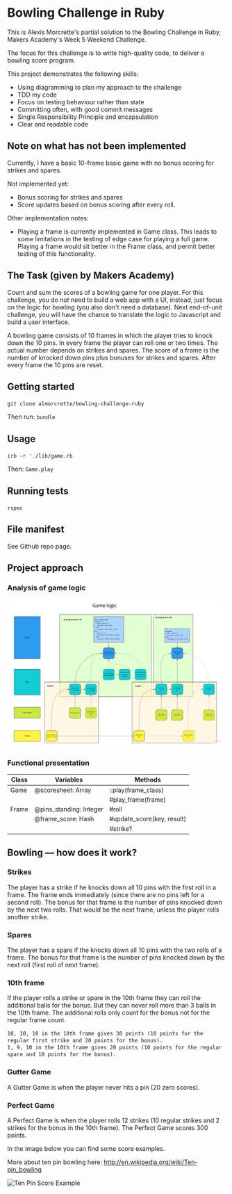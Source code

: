 # Bowling Challenge in Ruby

This is Alexis Morcrette's partial solution to the Bowling Challenge in Ruby, Makers Academy's Week 5 Weekend Challenge.

The focus for this challenge is to write high-quality code, to deliver a bowling score program.

This project demonstrates the following skills:
* Using diagramming to plan my approach to the challenge
* TDD my code
* Focus on testing behaviour rather than state
* Committing often, with good commit messages
* Single Responsibility Principle and encapsulation
* Clear and readable code

## Note on what has not been implemented

Currently, I have a basic 10-frame basic game with no bonus scoring for strikes and spares.

Not implemented yet:
* Bonus scoring for strikes and spares
* Score updates based on bonus scoring after every roll.

Other implementation notes:
* Playing a frame is currently implemented in Game class. This leads to some limitations in the testing of edge case for playing a full game. Playing a frame would sit better in the Frame class, and permit better testing of this functionality. 

## The Task (given by Makers Academy)

Count and sum the scores of a bowling game for one player. For this challenge, you do _not_ need to build a web app with a UI, instead, just focus on the logic for bowling (you also don't need a database). Next end-of-unit challenge, you will have the chance to translate the logic to Javascript and build a user interface.

A bowling game consists of 10 frames in which the player tries to knock down the 10 pins. In every frame the player can roll one or two times. The actual number depends on strikes and spares. The score of a frame is the number of knocked down pins plus bonuses for strikes and spares. After every frame the 10 pins are reset.

## Getting started

`git clone almorcrette/bowling-challenge-ruby`

Then run: `bundle`

## Usage

`irb -r './lib/game.rb`

Then:
`Game.play`


## Running tests

`rspec`

## File manifest

See Github repo page.

## Project approach

### Analysis of game logic

![](bowling-game-logic.png)

### Functional presentation

| Class      | Variables               | Methods                    |
| -----------| ------------------------| ---------------------------|
| Game       | @scoresheet: Array      | ::play(frame_class)        |
|            |                         | #play_frame(frame)         |
| Frame      | @pins_standing: Integer | #roll                      |
|            | @frame_score: Hash      | #update_score(key, result) |
|            |                         | #strike?                   |

## Bowling — how does it work?

### Strikes

The player has a strike if he knocks down all 10 pins with the first roll in a frame. The frame ends immediately (since there are no pins left for a second roll). The bonus for that frame is the number of pins knocked down by the next two rolls. That would be the next frame, unless the player rolls another strike.

### Spares

The player has a spare if the knocks down all 10 pins with the two rolls of a frame. The bonus for that frame is the number of pins knocked down by the next roll (first roll of next frame).

### 10th frame

If the player rolls a strike or spare in the 10th frame they can roll the additional balls for the bonus. But they can never roll more than 3 balls in the 10th frame. The additional rolls only count for the bonus not for the regular frame count.

    10, 10, 10 in the 10th frame gives 30 points (10 points for the regular first strike and 20 points for the bonus).
    1, 9, 10 in the 10th frame gives 20 points (10 points for the regular spare and 10 points for the bonus).

### Gutter Game

A Gutter Game is when the player never hits a pin (20 zero scores).

### Perfect Game

A Perfect Game is when the player rolls 12 strikes (10 regular strikes and 2 strikes for the bonus in the 10th frame). The Perfect Game scores 300 points.

In the image below you can find some score examples.

More about ten pin bowling here: http://en.wikipedia.org/wiki/Ten-pin_bowling

![Ten Pin Score Example](images/example_ten_pin_scoring.png)
